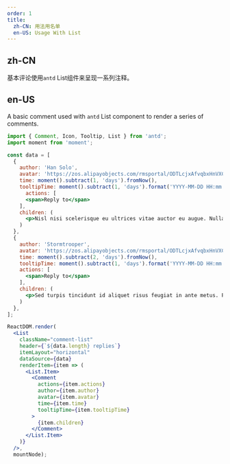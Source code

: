 ```yaml
---
order: 1
title:
  zh-CN: 用法用名单
  en-US: Usage With List
---
```


## zh-CN

基本评论使用`antd` List组件来呈现一系列注释。

## en-US

A basic comment used with `antd` List component to render a series of comments.

````jsx
import { Comment, Icon, Tooltip, List } from 'antd';
import moment from 'moment';

const data = [
  {
    author: 'Han Solo',
    avatar: 'https://zos.alipayobjects.com/rmsportal/ODTLcjxAfvqbxHnVXCYX.png',
    time: moment().subtract(1, 'days').fromNow(),
    tooltipTime: moment().subtract(1, 'days').format('YYYY-MM-DD HH:mm:ss'),
      actions: [
      <span>Reply to</span>
    ],
    children: (
      <p>Nisl nisi scelerisque eu ultrices vitae auctor eu augue. Nulla at volutpat diam ut venenatis tellus in metus vulputate.</p>
    )
  },
  {
    author: 'Stormtrooper',
    avatar: 'https://zos.alipayobjects.com/rmsportal/ODTLcjxAfvqbxHnVXCYX.png',
    time: moment().subtract(2, 'days').fromNow(),
    tooltipTime: moment().subtract(1, 'days').format('YYYY-MM-DD HH:mm:ss'),
    actions: [
      <span>Reply to</span>
    ],
    children: (
      <p>Sed turpis tincidunt id aliquet risus feugiat in ante metus. Faucibus nisl tincidunt eget nullam non.</p>
    )
  },
];

ReactDOM.render(
  <List
    className="comment-list"
    header={`${data.length} replies`}
    itemLayout="horizontal"
    dataSource={data}
    renderItem={item => (
      <List.Item>
        <Comment
          actions={item.actions}
          author={item.author}
          avatar={item.avatar}
          time={item.time}
          tooltipTime={item.tooltipTime}
        >
          {item.children}
        </Comment>
      </List.Item>
    )}
  />,
  mountNode);
````

<style>
  .comment-list .ant-card-head {
    padding: 0;
    margin-bottom: 0;
  }
  .comment-list.ant-list .ant-list-item {
    padding: 0;
    border-bottom: 0;
  }
  .comment-list.ant-list .ant-list-item .ant-list-item-content {
    display: block;
  }
</style>

